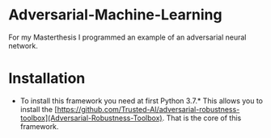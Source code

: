 # Adversarial-Machine-Learning
For my Masterthesis I programmed an example of an adversarial neural network.

# Installation
- To install this framework you need at first Python 3.7.*
This allows you to install the [https://github.com/Trusted-AI/adversarial-robustness-toolbox](Adversarial-Robustness-Toolbox).
That is the core of this framework.
